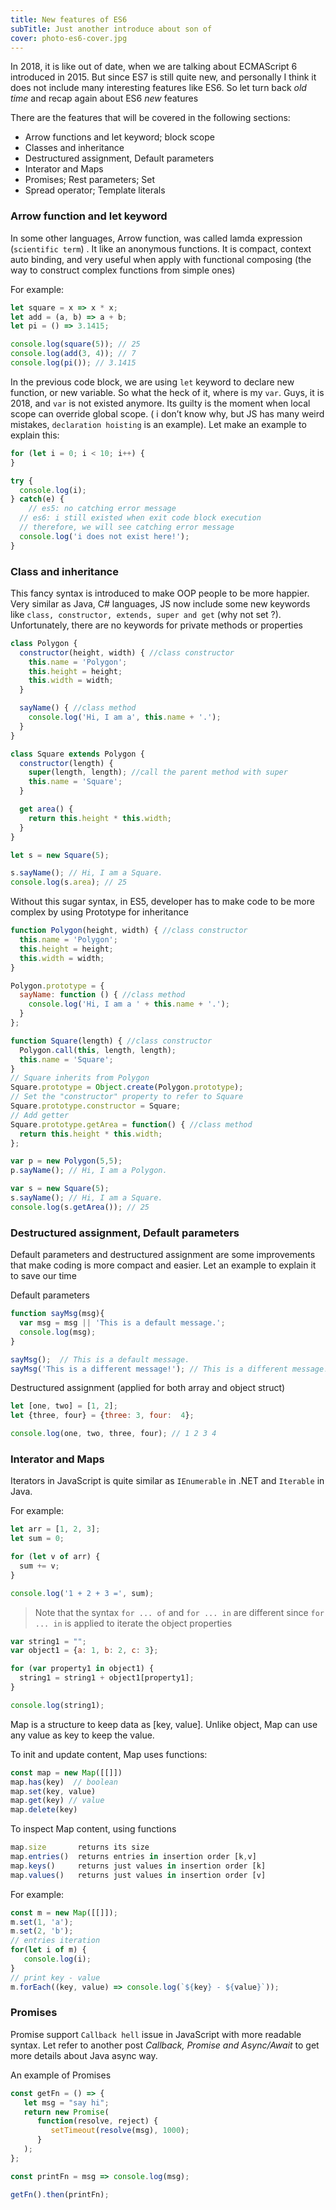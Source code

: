 ```yaml
---
title: New features of ES6
subTitle: Just another introduce about son of
cover: photo-es6-cover.jpg
---
```


In 2018, it is like out of date, when we are talking about ECMAScript 6 introduced in 2015. But since ES7 is still quite new, and personally I think it does not include many interesting features like ES6. So let turn back *old time* and recap again about ES6 *new*  features

There are the features that will be covered in the following sections:

* Arrow functions and let keyword; block scope
* Classes and inheritance
* Destructured assignment, Default parameters
* Interator and Maps
* Promises; Rest parameters; Set
* Spread operator; Template literals

### Arrow function and let keyword

In some other languages, Arrow function, was called lamda expression  (`scientific term`) . It like an anonymous functions. It is compact, context auto binding, and very useful when apply with functional composing (the way to construct complex functions from simple ones)

For example:

```js
let square = x => x * x;
let add = (a, b) => a + b;
let pi = () => 3.1415;

console.log(square(5)); // 25
console.log(add(3, 4)); // 7
console.log(pi()); // 3.1415
```

In the previous code block, we are using `let` keyword to declare new function, or new variable. So what the heck of it, where is my `var`. Guys, it is 2018, and `var` is not existed anymore. Its guilty is the moment when local scope can override global scope. ( i don’t know why, but JS has many weird mistakes,  `declaration hoisting` is an example). Let make an example to explain this:

```js
for (let i = 0; i < 10; i++) {
}

try {
  console.log(i);
} catch(e) {
	// es5: no catching error message
  // es6: i still existed when exit code block execution
  // therefore, we will see catching error message
  console.log('i does not exist here!');
}
```

### Class and inheritance

This fancy syntax is introduced to make OOP people to be more happier. Very similar as Java, C# languages, JS now include some new keywords like `class, constructor, extends, super and get` (why not set ?). Unfortunately, there are no keywords for private methods or properties

```js
class Polygon {
  constructor(height, width) { //class constructor
    this.name = 'Polygon';
    this.height = height;
    this.width = width;
  }

  sayName() { //class method
    console.log('Hi, I am a', this.name + '.');
  }
}

class Square extends Polygon {
  constructor(length) {
    super(length, length); //call the parent method with super
    this.name = 'Square';
  }

  get area() { 
    return this.height * this.width;
  }
}

let s = new Square(5);

s.sayName(); // Hi, I am a Square.
console.log(s.area); // 25
```

Without this sugar syntax, in ES5, developer has to make code to be more complex by using Prototype for inheritance

```js
function Polygon(height, width) { //class constructor
  this.name = 'Polygon';
  this.height = height;
  this.width = width;
}

Polygon.prototype = {
  sayName: function () { //class method
    console.log('Hi, I am a ' + this.name + '.');
  }
};

function Square(length) { //class constructor
  Polygon.call(this, length, length);
  this.name = 'Square';
}
// Square inherits from Polygon
Square.prototype = Object.create(Polygon.prototype);
// Set the "constructor" property to refer to Square
Square.prototype.constructor = Square;
// Add getter
Square.prototype.getArea = function() { //class method
  return this.height * this.width;
};

var p = new Polygon(5,5);
p.sayName(); // Hi, I am a Polygon.

var s = new Square(5);
s.sayName(); // Hi, I am a Square.
console.log(s.getArea()); // 25
```

### Destructured assignment, Default parameters

Default parameters and destructured assignment are some improvements that make coding is more compact and easier. Let an example to explain it to save our time

Default parameters

```js
function sayMsg(msg){
  var msg = msg || 'This is a default message.';
  console.log(msg);
}

sayMsg();  // This is a default message.
sayMsg('This is a different message!'); // This is a different message!
```

Destructured assignment (applied for both array and object struct)

```js
let [one, two] = [1, 2];
let {three, four} = {three: 3, four:  4};

console.log(one, two, three, four); // 1 2 3 4
```

### Interator and Maps

Iterators in JavaScript is quite similar as `IEnumerable` in .NET and `Iterable` in Java.

For example:

```js
let arr = [1, 2, 3];
let sum = 0;

for (let v of arr) {
  sum += v;
}

console.log('1 + 2 + 3 =', sum);
```

> Note that the syntax `for ... of` and `for ... in` are different since `for ... in` is applied to iterate the object properties

```js
var string1 = "";
var object1 = {a: 1, b: 2, c: 3};

for (var property1 in object1) {
  string1 = string1 + object1[property1];
}

console.log(string1);
```

Map is a structure to keep data as [key, value]. Unlike object, Map can use any value as key to keep the value.

To init and update content, Map uses functions:

```js
const map = new Map([[]])
map.has(key)  // boolean
map.set(key, value)
map.get(key) // value
map.delete(key)
```

To inspect Map content, using functions

```js
map.size       returns its size
map.entries()  returns entries in insertion order [k,v]
map.keys()     returns just values in insertion order [k]
map.values()   returns just values in insertion order [v]
```

For example:

```js
const m = new Map([[]]);
m.set(1, 'a');
m.set(2, 'b');
// entries iteration
for(let i of m) {
   console.log(i);
}
// print key - value
m.forEach((key, value) => console.log(`${key} - ${value}`));
```

### Promises

Promise support `Callback hell` issue in JavaScript with more readable syntax.
Let refer to another post *Callback, Promise and Async/Await* to get more details about Java async way.

An example of Promises

```js
const getFn = () => {
   let msg = "say hi";
   return new Promise(
      function(resolve, reject) {
         setTimeout(resolve(msg), 1000);
      }
   );
};

const printFn = msg => console.log(msg);

getFn().then(printFn);
```

